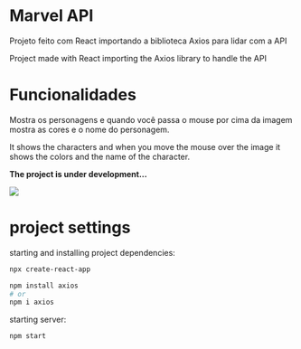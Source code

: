 <h1>Marvel API</h1>
<p>Projeto feito com React importando a biblioteca Axios para lidar com a API</p>
<p>Project made with React importing the Axios library to handle the API</p>
<h1>Funcionalidades</h1>
<p>Mostra os personagens e quando você passa o mouse por cima da imagem mostra as cores e o nome do personagem.</p>
<p>It shows the characters and when you move the mouse over the image it shows the colors and the name of the character.</p>
<p><b>The project is under development...</b></p>
<img src="https://github.com/ViniciusPRO20/Marvel-project/assets/115045547/a151494b-fb48-4295-9d76-ff636004c330"/>
<h1>project settings</h1>

starting and installing project dependencies:
```bash
npx create-react-app

npm install axios
# or
npm i axios
```
starting server:
```bash
npm start
```
